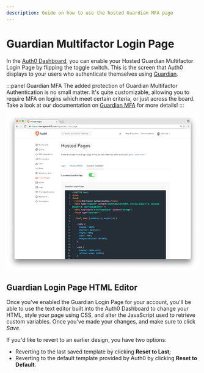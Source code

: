 ```yaml
---
description: Guide on how to use the hosted Guardian MFA page
---
```


# Guardian Multifactor Login Page

In the [Auth0 Dashboard](${manage_url}/#/guardian_mfa_page), you can enable your Hosted Guardian Multifactor Login Page by flipping the toggle switch. This is the screen that Auth0 displays to your users who authenticate themselves using [Guardian](/multifactor-authentication/guardian).

:::panel Guardian MFA
The added protection of Guardian Multifactor Authentication is no small matter. It's quite customizable, allowing you to require MFA on logins which meet certain criteria, or just across the board. Take a look at our documentation on [Guardian MFA](/multifactor-authentication/guardian) for more details!
:::

![Hosted Guardian MFA Page](/media/articles/hosted-pages/guardian.png)

## Guardian Login Page HTML Editor

Once you've enabled the Guardian Login Page for your account, you'll be able to use the text editor built into the Auth0 Dashboard to change your HTML, style your page using CSS, and alter the JavaScript used to retrieve custom variables. Once you've made your changes, and make sure to click _Save_.

If you'd like to revert to an earlier design, you have two options:

* Reverting to the last saved template by clicking **Reset to Last**;
* Reverting to the default template provided by Auth0 by clicking **Reset to Default**.
